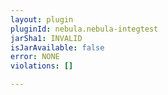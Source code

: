```yaml
---
layout: plugin
pluginId: nebula.nebula-integtest
jarSha1: INVALID
isJarAvailable: false
error: NONE
violations: []

---
```

